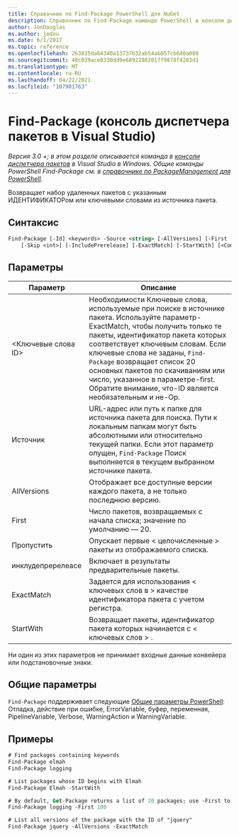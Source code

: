 ```yaml
---
title: Справочник по Find-Package PowerShell для NuGet
description: Справочник по Find-Package команде PowerShell в консоли диспетчера пакетов NuGet в Visual Studio.
author: JonDouglas
ms.author: jodou
ms.date: 6/1/2017
ms.topic: reference
ms.openlocfilehash: 263835da64340a13737b32ab54ab057cb640a080
ms.sourcegitcommit: 40c039ace0330dd9e68922882017f9878f4283d1
ms.translationtype: MT
ms.contentlocale: ru-RU
ms.lasthandoff: 04/22/2021
ms.locfileid: "107901763"
---
```

# <a name="find-package-package-manager-console-in-visual-studio"></a>Find-Package (консоль диспетчера пакетов в Visual Studio)

*Версия 3.0 +; в этом разделе описывается команда в [консоли диспетчера пакетов](../../consume-packages/install-use-packages-powershell.md) в Visual Studio в Windows. Общие команды PowerShell Find-Package см. в [справочнике по PackageManagement для PowerShell](/powershell/module/packagemanagement).*

Возвращает набор удаленных пакетов с указанным ИДЕНТИФИКАТОРом или ключевыми словами из источника пакета.

## <a name="syntax"></a>Синтаксис

```ps
Find-Package [-Id] <keywords> -Source <string> [-AllVersions] [-First [<int>]]
    [-Skip <int>] [-IncludePrerelease] [-ExactMatch] [-StartWith] [<CommonParameters>]
```

## <a name="parameters"></a>Параметры

| Параметр | Описание |
| --- | --- |
| &lt;Ключевые слова ID&gt; | Необходимости Ключевые слова, используемые при поиске в источнике пакета. Используйте параметр-ExactMatch, чтобы получить только те пакеты, идентификатор пакета которых соответствует ключевым словам. Если ключевые слова не заданы, `Find-Package` возвращает список 20 основных пакетов по скачиваниям или число, указанное в параметре-first. Обратите внимание, что-ID является необязательным и не-Op. |
| Источник | URL-адрес или путь к папке для источника пакета для поиска. Пути к локальным папкам могут быть абсолютными или относительно текущей папки. Если этот параметр опущен, `Find-Package` Поиск выполняется в текущем выбранном источнике пакета. |
| AllVersions | Отображает все доступные версии каждого пакета, а не только последнюю версию. |
| First | Число пакетов, возвращаемых с начала списка; значение по умолчанию — 20. |
| Пропустить | Опускает первые &lt; целочисленные &gt; пакеты из отображаемого списка.  |
| инклудепререлеасе | Включает в результаты предварительные пакеты. |
| ExactMatch | Задается для использования &lt; ключевых слов в &gt; качестве идентификатора пакета с учетом регистра. |
| StartWith | Возвращает пакеты, идентификатор пакета которых начинается с &lt; ключевых слов &gt; . |

Ни один из этих параметров не принимает входные данные конвейера или подстановочные знаки.

## <a name="common-parameters"></a>Общие параметры

`Find-Package` поддерживает следующие [Общие параметры PowerShell](/powershell/module/microsoft.powershell.core/about/about_commonparameters): Отладка, действие при ошибке, ErrorVariable, буфер, переменная, PipelineVariable, Verbose, WarningAction и WarningVariable.

## <a name="examples"></a>Примеры

```ps
# Find packages containing keywords
Find-Package elmah
Find-Package logging

# List packages whose ID begins with Elmah
Find-Package Elmah -StartWith

# By default, Get-Package returns a list of 20 packages; use -First to show more
Find-Package logging -First 100

# List all versions of the package with the ID of "jquery"
Find-Package jquery -AllVersions -ExactMatch
```